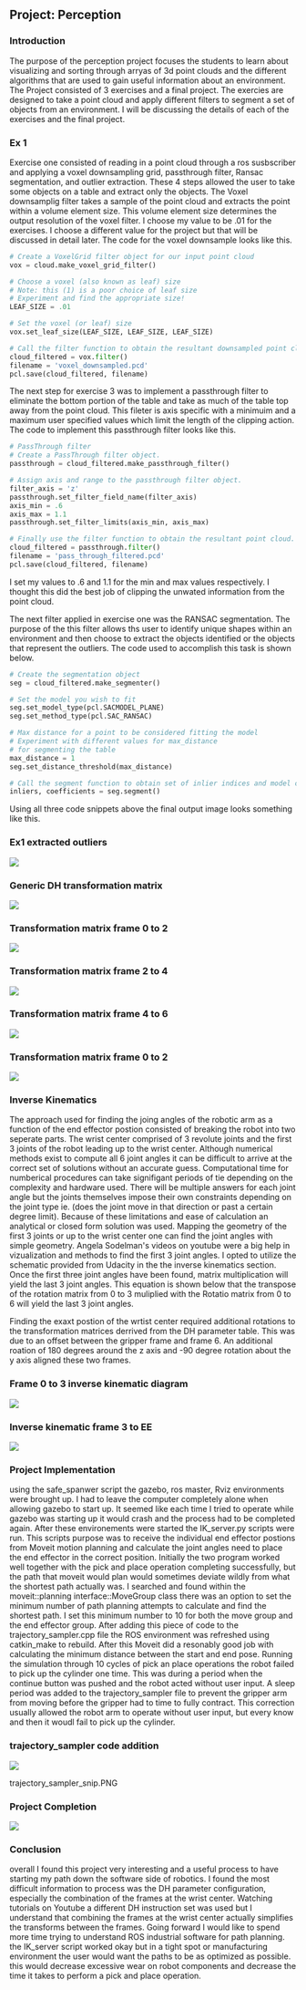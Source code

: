 ## Project: Perception

### Introduction  
The purpose of the perception project focuses the students to learn about visualizing and sorting through arryas of 3d point clouds and the different algorithms that are used to gain useful information about an environment.  The Project consisted of 3 exercises and a final project.  The exercies are designed to take a point cloud and apply different filters to segment a set of objects from an environment.  I will be discussing the details of each of the exercises and the final project.


### Ex 1
Exercise one consisted of reading in a point cloud through a ros susbscriber and applying a voxel downsampling grid, passthrough filter, Ransac segmentation, and outlier extraction.  These 4 steps allowed the user to take some objects on a table and extract only the objects.  The Voxel downsamplig filter takes a sample of the point cloud and extracts the point within a volume element size.  This volume element size determines the output resolution of the voxel filter.  I choose my value to be .01 for the exercises.  I choose a different value for the project but that will be discussed in detail later.  The code for the voxel downsample looks like this.  

```python
# Create a VoxelGrid filter object for our input point cloud
vox = cloud.make_voxel_grid_filter()

# Choose a voxel (also known as leaf) size
# Note: this (1) is a poor choice of leaf size   
# Experiment and find the appropriate size!
LEAF_SIZE = .01  

# Set the voxel (or leaf) size  
vox.set_leaf_size(LEAF_SIZE, LEAF_SIZE, LEAF_SIZE)

# Call the filter function to obtain the resultant downsampled point cloud
cloud_filtered = vox.filter()
filename = 'voxel_downsampled.pcd'
pcl.save(cloud_filtered, filename)
```

The next step for exercise 3 was to implement a passthrough filter to eliminate the bottom portion of the table and take as much of the table top away from the point cloud.  This fileter is axis specific with a minimuim and a maximum user specified values which limit the length of the clipping action.  The code to implement this passthrough filter looks like this.

```python
# PassThrough filter
# Create a PassThrough filter object.
passthrough = cloud_filtered.make_passthrough_filter()

# Assign axis and range to the passthrough filter object.
filter_axis = 'z'
passthrough.set_filter_field_name(filter_axis)
axis_min = .6
axis_max = 1.1
passthrough.set_filter_limits(axis_min, axis_max)

# Finally use the filter function to obtain the resultant point cloud. 
cloud_filtered = passthrough.filter()
filename = 'pass_through_filtered.pcd'
pcl.save(cloud_filtered, filename)
```
I set my values to .6 and 1.1 for the min and max values respectively.  I thought this did the best job of clipping the unwated information from the point cloud.

The next filter applied in exercise one was the RANSAC segmentation.  The purpose of the this filter allows ths user to identify unique shapes within an environment and then choose to extract the objects identified or the objects that represent the outliers.  The code used to accomplish this task is shown below.

```python
# Create the segmentation object
seg = cloud_filtered.make_segmenter()

# Set the model you wish to fit 
seg.set_model_type(pcl.SACMODEL_PLANE)
seg.set_method_type(pcl.SAC_RANSAC)

# Max distance for a point to be considered fitting the model
# Experiment with different values for max_distance 
# for segmenting the table
max_distance = 1
seg.set_distance_threshold(max_distance)

# Call the segment function to obtain set of inlier indices and model coefficients
inliers, coefficients = seg.segment()
```

Using all three code snippets above the final output image looks something like this.

### Ex1 extracted outliers

![](./pics/extracted_outliers.PNG)


### Generic DH transformation matrix

![](./pics/gen_DH_matrix.PNG)


### Transformation matrix frame 0 to 2

![](./pics/transformation_matrix_T0_2.PNG)

### Transformation matrix frame 2 to 4

![](./pics/transformation_matrix_T2_4.PNG)

### Transformation matrix frame 4 to 6

![](./pics/transformation_matrix_T4_6.PNG)
### Transformation matrix frame 0 to 2

![](./pics/transformation_matrix_T0_EE.PNG)

### Inverse Kinematics
The approach used for finding the joing angles of the robotic arm as a function of the end effector postion consisted of breaking the robot into two seperate parts.  The wrist center comprised of 3 revolute joints and the first 3 joints of the robot leading up to the wrist center.  Although numerical methods exist to compute all 6 joint angles it can be difficult to arrive at the correct set of solutions without an accurate guess.  Computational time for numberical procedures can take signifigant periods of tie depending on the complexity and hardware used. There will be multiple answers for each joint angle but the joints themselves impose their own constraints depending on the joint type ie. (does the joint move in that direction or past a certain degree limit).  Because of these limitations and ease of calculation an analytical or closed form solution was used.  Mapping the geometry of the first 3 joints or up to the wrist center one can find the joint angles with simple geometry.  Angela Sodelman's videos on youtube were a big help in vizualization and methods to find the first 3 joint angles.  I opted to utilize the schematic provided from Udacity in the the inverse kinematics section.
Once the first three joint angles have been found, matrix multiplication will yield the last 3 joint angles.  This equation is shown below that the transpose of the rotation matrix from 0 to 3 muliplied with the Rotatio matrix from 0 to 6 will yield the last 3 joint angles.  

Finding the exaxt postion of the wrtist center required additional rotations to the transformation matrices derrived from the DH parameter table.  This was due to an offset between the gripper frame and frame 6.  An additional roation of 180 degrees around the z axis and -90 degree rotation about the y axis aligned these two frames.  

### Frame 0 to 3 inverse kinematic diagram

![](./pics/0_3_inv_kin_diagram.PNG)


### Inverse kinematic frame 3 to EE

![](./pics/inv_kin_eq.PNG)


### Project Implementation
using the safe_spanwer script the gazebo, ros master, Rviz environments were brought up.  I had to leave the computer completely alone when allowing gazebo to start up.  It seemed like each time I tried to operate while gazebo was starting up it would crash and the process had to be completed again.  After these environements were started the IK_server.py scripts were run.  This scripts purpose was to receive the individual end effector postions from Moveit motion planning and calculate the joint angles need to place the end effector in the correct position.  Initially the two program worked well together with the pick and place operation completing successfully, but the path that moveit would plan would sometimes deviate wildly from what the shortest path actually was.  I searched and found within the moveit::planning interface::MoveGroup class there was an option to set the minimum number of path planning attempts to calculate and find the shortest path.  I set this minimum number to 10 for both the move group and the end effector group.  After adding this piece of code to the trajectory_sampler.cpp file the ROS environment was refreshed using catkin_make to rebuild.  After this Moveit did a resonably good job with calculating the minimum distance between the start and end pose.  Running the simulation through 10 cycles of pick an place operations the robot failed to pick up the cylinder one time.  This was during a period when the continue button was pushed and the robot acted without user input.  A sleep period was added to the trajectory_sampler file to prevent the gripper arm from moving before the gripper had to time to fully contract.  This correction usually allowed the robot arm to operate without user input, but every know and then it woudl fail to pick up the cylinder.      

### trajectory_sampler code addition

![](./pics/trajectory_sampler_snip.PNG)

trajectory_sampler_snip.PNG
### Project Completion

![](./pics/pickandplace_result.PNG)

### Conclusion
overall I found this project very interesting and a useful process to have starting my path down the software side of robotics.  I found the most difficult information to process was the DH parameter configuration, especially the combination of the frames at the wrist center.  Watching tutorials on Youtube a different DH instruction set was used but I understand that combining the frames at the wrist center actually simplifies the transforms between the frames.  Going forward I would like to spend more time trying to understand ROS industrial software for path planning.  the IK_server script worked okay but in a tight spot or manufacturing environment the user would want the paths to be as optimized as possible.  this would decrease excessive wear on robot components and decrease the time it takes to  perform a pick and place operation.


